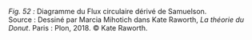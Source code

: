 *Fig. 52 :* Diagramme du Flux circulaire dérivé de Samuelson.   
Source : Dessiné par Marcia Mihotich dans Kate Raworth, *La théorie du Donut*. Paris : Plon, 2018. © Kate Raworth.